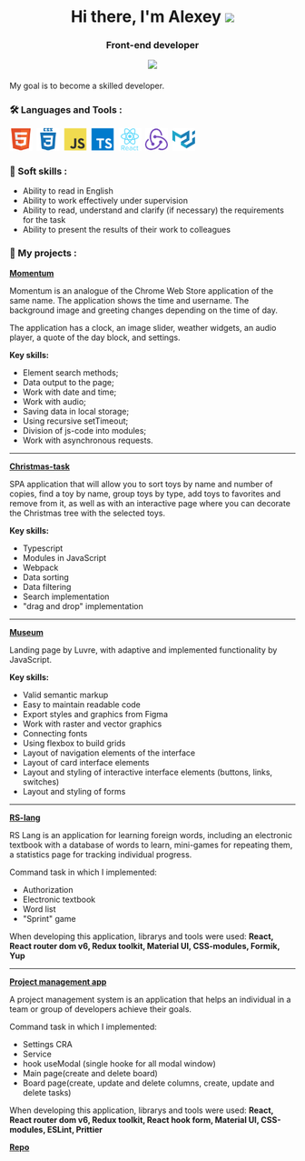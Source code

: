 <h1 align="center">Hi there, I'm Alexey
<img src="https://github.com/blackcater/blackcater/raw/main/images/Hi.gif" height="32"/>
</h1>
<h3 align="center">Front-end developer

![](https://komarev.com/ghpvc/?username=Al-Abramov)
</h3>

<p align="left"></p>

My goal is to become a skilled developer.

### :hammer_and_wrench: Languages and Tools :
<div>  
 <img src="https://github.com/devicons/devicon/blob/master/icons/html5/html5-original.svg" title="HTML5" alt="HTML" width="40" height="40"/>&nbsp;
 <img src="https://github.com/devicons/devicon/blob/master/icons/css3/css3-plain-wordmark.svg"  title="CSS3" alt="CSS" width="40" height="40"/>&nbsp;
 <img src="https://github.com/devicons/devicon/blob/master/icons/javascript/javascript-original.svg" title="JavaScript" alt="JavaScript" width="40" height="40"/>&nbsp;
 <img src="https://github.com/devicons/devicon/blob/master/icons/typescript/typescript-original.svg" title="Typescript" alt="Typescript" width="40" height="40"/>&nbsp;
 <img src="https://github.com/devicons/devicon/blob/master/icons/react/react-original-wordmark.svg" title="React" alt="React" width="40" height="40"/>&nbsp;
 <img src="https://github.com/devicons/devicon/blob/master/icons/redux/redux-original.svg" title="Redux" alt="Redux " width="40" height="40"/>&nbsp;
 <img src="https://github.com/devicons/devicon/blob/master/icons/materialui/materialui-original.svg" title="Material UI" alt="Material UI" width="40" height="40"/>&nbsp;
</div>

### :construction_worker: Soft skills :
- Ability to read in English
- Ability to work effectively under supervision
- Ability to read, understand and clarify (if necessary) the requirements for the task
- Ability to present the results of their work to colleagues

### :art: My projects :

<b><a href="https://rolling-scopes-school.github.io/al-abramov-JSFE2021Q3/momentum/" target="_blank">Momentum</a></b>

Momentum is an analogue of the Chrome Web Store application of the same name. The application shows the time and username. The background image and greeting changes depending on the time of day.

The application has a clock, an image slider, weather widgets, an audio player, a quote of the day block, and settings.

<b>Key skills:</b>
- Element search methods;
- Data output to the page;
- Work with date and time;
- Work with audio;
- Saving data in local storage;
- Using recursive setTimeout;
- Division of js-code into modules;
- Work with asynchronous requests.
-------------
<b><a href="https://rolling-scopes-school.github.io/al-abramov-JSFE2021Q3/christmas-task/" target="_blank">Christmas-task</a></b>

SPA application that will allow you to sort toys by name and number of copies, find a toy by name, group toys by type, add toys to favorites and remove from it, as well as with an interactive page where you can decorate the Christmas tree with the selected toys.

<b>Key skills:</b>
- Typescript
- Modules in JavaScript
- Webpack
- Data sorting
- Data filtering
- Search implementation
- "drag and drop" implementation
-----------
<b><a href="https://rolling-scopes-school.github.io/al-abramov-JSFE2021Q3//museum-dom/" target="_blank">Museum</a></b>

Landing page by Luvre, with adaptive and implemented functionality by JavaScript.

<b>Key skills:</b>
- Valid semantic markup
- Easy to maintain readable code
- Export styles and graphics from Figma
- Work with raster and vector graphics
- Connecting fonts
- Using flexbox to build grids
- Layout of navigation elements of the interface
- Layout of card interface elements
- Layout and styling of interactive interface elements (buttons, links, switches)
- Layout and styling of forms
-----------
<b><a href="https://al-abramov.github.io/rs-lang/" target="_blank">RS-lang</a></b>

RS Lang is an application for learning foreign words, including an electronic textbook with a database of words to learn, mini-games for repeating them, a statistics page for tracking individual progress.

Command task in which I implemented:
- Authorization
- Electronic textbook
- Word list
- "Sprint" game

When developing this application, librarys and tools were used:
<b>React, React router dom v6, Redux toolkit, Material UI, CSS-modules, Formik, Yup</b>

-----------
<b><a href="https://629539b3870bf83090a43115--steady-florentine-2ce0ba.netlify.app/#/" target="_blank">Project management app</a></b>

A project management system is an application that helps an individual in a team or group of developers achieve their goals.

Command task in which I implemented:
- Settings CRA
- Service
- hook useModal (single hooke for all modal window)
- Main page(create and delete board)
- Board page(create, update and delete columns, create, update and delete tasks)

When developing this application, librarys and tools were used:
<b>React, React router dom v6, Redux toolkit, React hook form, Material UI, CSS-modules, ESLint, Prittier</b>

<b><a href="https://github.com/Al-Abramov/project-management-app/tree/develop" target="_blank">Repo</a></b>
<!--
**Al-Abramov/Al-Abramov** is a ✨ _special_ ✨ repository because its `README.md` (this file) appears on your GitHub profile.

Here are some ideas to get you started:

- 🔭 I’m currently working on ...
- 🌱 I’m currently learning ...
- 👯 I’m looking to collaborate on ...
- 🤔 I’m looking for help with ...
- 💬 Ask me about ...
- 📫 How to reach me: ...
- 😄 Pronouns: ...
- ⚡ Fun fact: ...
-->
